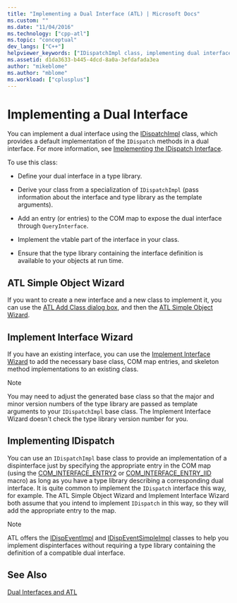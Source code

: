 ```yaml
---
title: "Implementing a Dual Interface (ATL) | Microsoft Docs"
ms.custom: ""
ms.date: "11/04/2016"
ms.technology: ["cpp-atl"]
ms.topic: "conceptual"
dev_langs: ["C++"]
helpviewer_keywords: ["IDispatchImpl class, implementing dual interfaces", "dual interfaces, implementing"]
ms.assetid: d1da3633-b445-4dcd-8a0a-3efdafada3ea
author: "mikeblome"
ms.author: "mblome"
ms.workload: ["cplusplus"]
---
```

# Implementing a Dual Interface
You can implement a dual interface using the [IDispatchImpl](../atl/reference/idispatchimpl-class.md) class, which provides a default implementation of the `IDispatch` methods in a dual interface. For more information, see [Implementing the IDispatch Interface](http://msdn.microsoft.com/en-us/0e171f7f-0022-4e9b-ac8e-98192828e945).  
  
 To use this class:  
  
-   Define your dual interface in a type library.  
  
-   Derive your class from a specialization of `IDispatchImpl` (pass information about the interface and type library as the template arguments).  
  
-   Add an entry (or entries) to the COM map to expose the dual interface through `QueryInterface`.  
  
-   Implement the vtable part of the interface in your class.  
  
-   Ensure that the type library containing the interface definition is available to your objects at run time.  
  
## ATL Simple Object Wizard  
 If you want to create a new interface and a new class to implement it, you can use the [ATL Add Class dialog box](../ide/add-class-dialog-box.md), and then the [ATL Simple Object Wizard](../atl/reference/atl-simple-object-wizard.md).  
  
## Implement Interface Wizard  
 If you have an existing interface, you can use the [Implement Interface Wizard](../atl/reference/adding-a-new-interface-in-an-atl-project.md) to add the necessary base class, COM map entries, and skeleton method implementations to an existing class.  
  
> [!NOTE]
>  You may need to adjust the generated base class so that the major and minor version numbers of the type library are passed as template arguments to your `IDispatchImpl` base class. The Implement Interface Wizard doesn't check the type library version number for you.  
  
## Implementing IDispatch  
 You can use an `IDispatchImpl` base class to provide an implementation of a dispinterface just by specifying the appropriate entry in the COM map (using the [COM_INTERFACE_ENTRY2](reference/com-interface-entry-macros.md#com_interface_entry2) or [COM_INTERFACE_ENTRY_IID](reference/com-interface-entry-macros.md#com_interface_entry_iid) macro) as long as you have a type library describing a corresponding dual interface. It is quite common to implement the `IDispatch` interface this way, for example. The ATL Simple Object Wizard and Implement Interface Wizard both assume that you intend to implement `IDispatch` in this way, so they will add the appropriate entry to the map.  
  
> [!NOTE]
>  ATL offers the [IDispEventImpl](../atl/reference/idispeventimpl-class.md) and [IDispEventSimpleImpl](../atl/reference/idispeventsimpleimpl-class.md) classes to help you implement dispinterfaces without requiring a type library containing the definition of a compatible dual interface.  
  
## See Also  
 [Dual Interfaces and ATL](../atl/dual-interfaces-and-atl.md)

